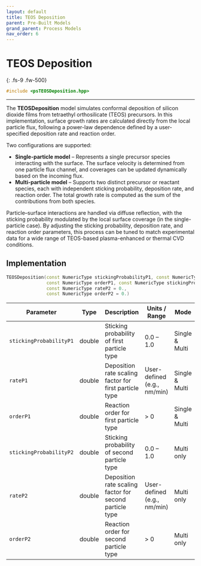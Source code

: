 ```yaml
---
layout: default
title: TEOS Deposition
parent: Pre-Built Models
grand_parent: Process Models
nav_order: 6
---
```

<script>
MathJax = {
  tex: {
    inlineMath: [['$', '$'], ['\\(', '\\)']]
  }
};
</script>
<script id="MathJax-script" async
  src="https://cdn.jsdelivr.net/npm/mathjax@3/es5/tex-chtml.js">
</script>

#  TEOS Deposition
{: .fs-9 .fw-500}

```c++
#include <psTEOSDeposition.hpp>
```
---

The **TEOSDeposition** model simulates conformal deposition of silicon dioxide films from tetraethyl orthosilicate (TEOS) precursors.
In this implementation, surface growth rates are calculated directly from the local particle flux, following a power-law dependence defined by a user-specified deposition rate and reaction order.

Two configurations are supported:

* **Single-particle model** – Represents a single precursor species interacting with the surface. The surface velocity is determined from one particle flux channel, and coverages can be updated dynamically based on the incoming flux.
* **Multi-particle model** – Supports two distinct precursor or reactant species, each with independent sticking probability, deposition rate, and reaction order. The total growth rate is computed as the sum of the contributions from both species.

Particle–surface interactions are handled via diffuse reflection, with the sticking probability modulated by the local surface coverage (in the single-particle case). 
By adjusting the sticking probability, deposition rate, and reaction order parameters, this process can be tuned to match experimental data for a wide range of TEOS-based plasma-enhanced or thermal CVD conditions.

## Implementation

```c++
TEOSDeposition(const NumericType stickingProbabilityP1, const NumericType rateP1,
               const NumericType orderP1, const NumericType stickingProbabilityP2 = 0.,
               const NumericType rateP2 = 0.,
               const NumericType orderP2 = 0.)
```

| Parameter        | Type    | Description                                                                 | Units / Range                 | Mode              |
|------------------|---------|-----------------------------------------------------------------------------|--------------------------------|-------------------|
| `stickingProbabilityP1`    | double  | Sticking probability of first particle type                                 | 0.0 – 1.0                      | Single & Multi    |
| `rateP1`        | double  | Deposition rate scaling factor for first particle type                      | User-defined (e.g., nm/min)    | Single & Multi    |
| `orderP1`       | double  | Reaction order for first particle type                                      | > 0                            | Single & Multi    |
| `stickingProbabilityP2`    | double  | Sticking probability of second particle type                                | 0.0 – 1.0                      | Multi only        |
| `rateP2`        | double  | Deposition rate scaling factor for second particle type                     | User-defined (e.g., nm/min)    | Multi only        |
| `orderP2`       | double  | Reaction order for second particle type                                     | > 0                            | Multi only        |
